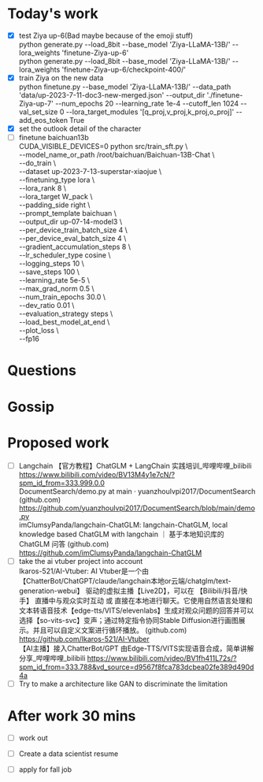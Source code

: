 # Today's work  
- [x] test Ziya up-6(Bad maybe because of the emoji stuff)  
python generate.py     --load_8bit     --base_model 'Ziya-LLaMA-13B/'     --lora_weights 'finetune-Ziya-up-6'  
python generate.py     --load_8bit     --base_model 'Ziya-LLaMA-13B/'     --lora_weights 'finetune-Ziya-up-6/checkpoint-400/'  
- [x] train Ziya on the new data  
python finetune.py --base_model 'Ziya-LLaMA-13B/' --data_path 'data/up-2023-7-11-doc3-new-merged.json' --output_dir './finetune-Ziya-up-7' --num_epochs 20 --learning_rate 1e-4 --cutoff_len 1024 --val_set_size 0 --lora_target_modules '[q_proj,v_proj,k_proj,o_proj]' --add_eos_token True  
- [x] set the outlook detail of the character  
- [ ] finetune baichuan13b  
CUDA_VISIBLE_DEVICES=0 python src/train_sft.py \  
    --model_name_or_path /root/baichuan/Baichuan-13B-Chat \  
    --do_train \  
    --dataset up-2023-7-13-superstar-xiaojue \    
    --finetuning_type lora \  
    --lora_rank 8 \  
    --lora_target W_pack \  
    --padding_side right \  
    --prompt_template baichuan \  
    --output_dir up-07-14-model3 \  
    --per_device_train_batch_size 4 \  
    --per_device_eval_batch_size 4 \  
    --gradient_accumulation_steps 8 \  
    --lr_scheduler_type cosine \  
    --logging_steps 10 \  
    --save_steps 100 \  
    --learning_rate 5e-5 \  
    --max_grad_norm 0.5 \  
    --num_train_epochs 30.0 \  
    --dev_ratio 0.01 \  
    --evaluation_strategy steps \  
    --load_best_model_at_end \  
    --plot_loss \  
    --fp16  
# Questions 
# Gossip
# Proposed work
- [ ] Langchain 
【官方教程】ChatGLM + LangChain 实践培训_哔哩哔哩_bilibili  https://www.bilibili.com/video/BV13M4y1e7cN/?spm_id_from=333.999.0.0  
DocumentSearch/demo.py at main · yuanzhoulvpi2017/DocumentSearch (github.com)  https://github.com/yuanzhoulvpi2017/DocumentSearch/blob/main/demo.py  
imClumsyPanda/langchain-ChatGLM: langchain-ChatGLM, local knowledge based ChatGLM with langchain ｜ 基于本地知识库的 ChatGLM 问答 (github.com)  https://github.com/imClumsyPanda/langchain-ChatGLM  
- [ ] take the ai vtuber project into account  
Ikaros-521/AI-Vtuber: AI Vtuber是一个由 【ChatterBot/ChatGPT/claude/langchain本地or云端/chatglm/text-generation-webui】 驱动的虚拟主播【Live2D】，可以在 【Bilibili/抖音/快手】 直播中与观众实时互动 或 直接在本地进行聊天。它使用自然语言处理和文本转语音技术【edge-tts/VITS/elevenlabs】生成对观众问题的回答并可以选择【so-vits-svc】变声；通过特定指令协同Stable Diffusion进行画图展示。并且可以自定义文案进行循环播放。 (github.com)  https://github.com/Ikaros-521/AI-Vtuber  
【AI主播】接入ChatterBot/GPT 由Edge-TTS/VITS实现语音合成，简单讲解分享_哔哩哔哩_bilibili  https://www.bilibili.com/video/BV1fh411L72s/?spm_id_from=333.788&vd_source=d9567f8fca783dcbea02fe389d490d4a  
- [ ] Try to make a architecture like GAN to discriminate the limitation  
# After work 30 mins
- [ ] work out  
- [ ] Create a data scientist resume  
- [ ] apply for fall job  

